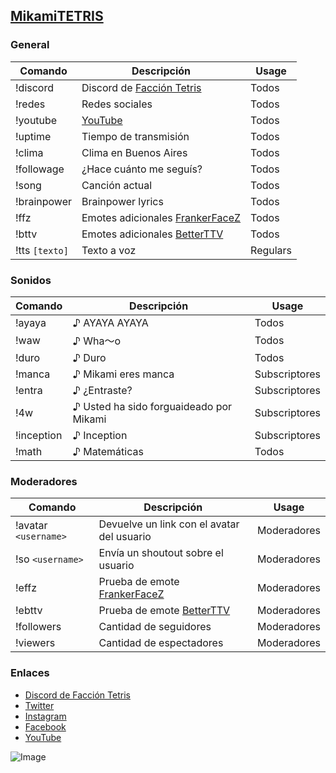 ## [MikamiTETRIS](https://www.twitch.tv/mikamitetris)

### General

Comando|Descripción|Usage
--|--|--
!discord|Discord de [Facción Tetris](https://discord.gg/hbU8xXK)|Todos
!redes|Redes sociales|Todos
!youtube|[YouTube](https://www.youtube.com/c/mikamitetris)|Todos
!uptime|Tiempo de transmisión|Todos
!clima|Clima en Buenos Aires|Todos
!followage|¿Hace cuánto me seguís?|Todos
!song|Canción actual|Todos
!brainpower| Brainpower lyrics|Todos
!ffz|Emotes adicionales [FrankerFaceZ](https://www.frankerfacez.com/)|Todos
!bttv|Emotes adicionales [BetterTTV](https://betterttv.com/)|Todos
!tts `[texto]`|Texto a voz|Regulars

### Sonidos

Comando|Descripción|Usage
--|--|--
!ayaya|♪ AYAYA AYAYA|Todos
!waw|♪ Wha～o|Todos
!duro|♪ Duro|Todos
!manca|♪ Mikami eres manca|Subscriptores
!entra|♪ ¿Entraste?|Subscriptores
!4w|♪ Usted ha sido forguaideado por Mikami|Subscriptores
!inception|♪ Inception|Subscriptores
!math|♪ Matemáticas|Todos

### Moderadores

Comando|Descripción|Usage
--|--|--
!avatar `<username>`|Devuelve un link con el avatar del usuario|Moderadores
!so `<username>`|Envía un shoutout sobre el usuario|Moderadores
!effz|Prueba de emote [FrankerFaceZ](https://www.frankerfacez.com/)|Moderadores
!ebttv|Prueba de emote [BetterTTV](https://betterttv.com/)|Moderadores
!followers|Cantidad de seguidores|Moderadores
!viewers|Cantidad de espectadores|Moderadores

### Enlaces
- [Discord de Facción Tetris](https://discord.gg/hbU8xXK)
- [Twitter](https://twitter.com/MikamiTETRIS)
- [Instagram](https://instagram.com/MikamiTETRIS)
- [Facebook](https://www.facebook.com/MikamiTETRIS)
- [YouTube](https://www.youtube.com/c/MikamiTETRIS)

![Image](https://static-cdn.jtvnw.net/previews-ttv/live_user_mikamitetris-400x225.jpg?width=806&height=454)

